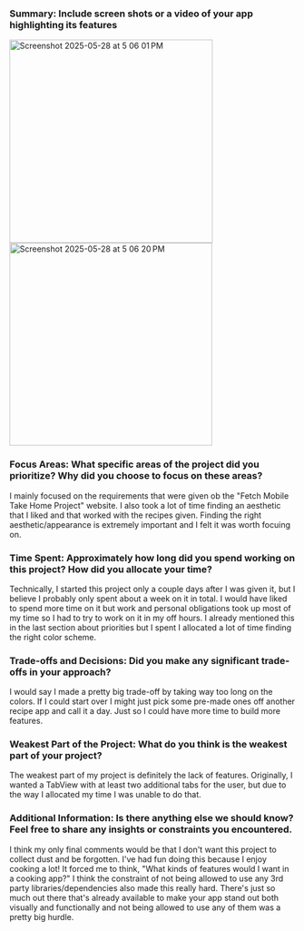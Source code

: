### Summary: Include screen shots or a video of your app highlighting its features
<img width="358" alt="Screenshot 2025-05-28 at 5 06 01 PM" src="https://github.com/user-attachments/assets/87cc64c1-c902-4c05-956c-b0654909f611" />
<img width="357" alt="Screenshot 2025-05-28 at 5 06 20 PM" src="https://github.com/user-attachments/assets/61340e50-5bb0-41e9-87f1-c03597d30103" />

### Focus Areas: What specific areas of the project did you prioritize? Why did you choose to focus on these areas?
I mainly focused on the requirements that were given ob the "Fetch Mobile Take Home Project" website. I also took a lot of time finding an aesthetic that I liked and that worked with the recipes given. Finding the right aesthetic/appearance is extremely important and I felt it was worth focuing on.

### Time Spent: Approximately how long did you spend working on this project? How did you allocate your time?
Technically, I started this project only a couple days after I was given it, but I believe I probably only spent about a week on it in total. I would have liked to spend more time on it but work and personal obligations took up most of my time so I had to try to work on it in my off hours. I already mentioned this in the last section about priorities but I spent I allocated a lot of time finding the right color scheme. 

### Trade-offs and Decisions: Did you make any significant trade-offs in your approach?
I would say I made a pretty big trade-off by taking way too long on the colors. If I could start over I might just pick some pre-made ones off another recipe app and call it a day. Just so I could have more time to build more features.

### Weakest Part of the Project: What do you think is the weakest part of your project?
The weakest part of my project is definitely the lack of features. Originally, I wanted a TabView with at least two additional tabs for the user, but due to the way I allocated my time I was unable to do that. 

### Additional Information: Is there anything else we should know? Feel free to share any insights or constraints you encountered.
I think my only final comments would be that I don't want this project to collect dust and be forgotten. I've had fun doing this because I enjoy cooking a lot! It forced me to think, "What kinds of features would I want in a cooking app?" I think the constraint of not being allowed to use any 3rd party libraries/dependencies also made this really hard. There's just so much out there that's already available to make your app stand out both visually and functionally and not being allowed to use any of them was a pretty big hurdle.
